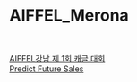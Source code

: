 # AIFFEL_Merona

<br>

[AIFFEL강남 제 1회 캐글 대회](https://www.notion.so/AIFFEL-1-68c292c4297945518d9f641f1002a4bc)  
[Predict Future Sales](https://www.kaggle.com/c/competitive-data-science-predict-future-sales/overview)  
